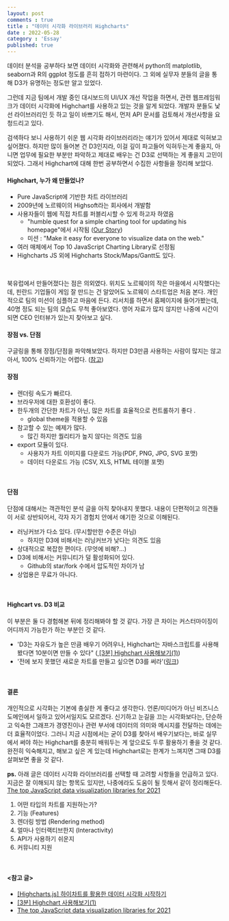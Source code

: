 ```yaml
---
layout: post
comments : true
title : "데이터 시각화 라이브러리 Highcharts"
date : 2022-05-28
category : 'Essay'
published: true
---
```


데이터 분석을 공부하다 보면 데이터 시각화와 관련해서 python의 matplotlib, seaborn과 R의 ggplot 정도를 흔히 접하기 마련이다. 그 외에 실무자 분들의 글을 통해 D3가 유명하는 정도만 알고 있었다. 

그런데 지금 팀에서 개발 중인 대시보드의 UI/UX 개선 작업을 하면서, 관련 웹프레임워크가 데이터 시각화에 Highchart를 사용하고 있는 것을 알게 되었다. 개발자 분들도 낯선 라이브러리인 듯 하고 일이 바쁘기도 해서, 먼저 API 문서를 검토해서 개선사항을 요청드리고 있다. 

검색하다 보니 사용하기 쉬운 웹 시각화 라이브러리라는 얘기가 있어서 제대로 익혀보고 싶어졌다. 하지만 많이 들어본 건 D3인지라, 이걸 깊이 파고들어 익혀두는게 좋을지, 아니면 업무에 필요한 부분만 파악하고 제대로 배우는 건 D3로 선택하는 게 좋을지 고민이 되었다. 그래서 Highchart에 대해 한번 공부하면서 수집한 사항들을 정리해 보았다. 
<br>


#### Highchart,  누가 왜 만들었나? 
- Pure JavaScript에 기반한 차트 라이브러리
- 2009년에 노르웨이의 Highsoft라는 회사에서 개발함 
- 사용자들이 웹에 직접 차트를 퍼블리시할 수 있게 하고자 하였음
    - "humble quest for a simple charting tool for updating his homepage"에서 시작됨 (<a href="https://www.highcharts.com/blog/about/">Our Story</a>)
    - 미션 : "Make it easy for everyone to visualize data on the web."
- 여러 매체에서 Top 10 JavaScript Charting Library로 선정됨
- Highcharts JS 외에 Highcharts Stock/Maps/Gantt도 있다.
<br>

북유럽에서 만들어졌다는 점은 의외였다. 위치도 노르웨이의 작은 마을에서 시작했다는데, 핀란드 기업들이 게임 잘 만드는 건 알았어도 노르웨이 스타트업은 처음 본다. 개인적으로 팀의 미션이 심플하고 마음에 든다. 리서치를 하면서 홈페이지에 들어가봤는데, 40명 정도 되는 팀의 모습도 무척 좋아보였다. 영어 자료가 많지 않지만 나중에 시간이 되면 CEO 인터뷰가 있는지 찾아보고 싶다. 
<br>

#### 장점 vs. 단점
구글링을 통해 장점/단점을 파악해보았다. 하지만 D3만큼 사용하는 사람이 많지는 않고 아서, 100% 신뢰하기는 어렵다. 
(<a href="https://www.trustradius.com/reviews/highcharts-2019-09-14-11-14-20">참고</a>)

#### 장점
- 렌더링 속도가 빠르다.
- 브라우저에 대한 호환성이 좋다.
- 한두개의 간단한 차트가 아닌, 많은 차트를 효율적으로 컨트롤하기 좋다 .
    - global theme을 적용할 수 있음
- 참고할 수 있는 예제가 많다.
    - 많긴 하지만 퀄리티가 높지 않다는 의견도 있음
- export 모듈이 있다.
    - 사용자가 차트 이미지를 다운로드 가능(PDF, PNG, JPG, SVG 포맷)
    - 데이터 다운로드 가능 (CSV, XLS, HTML 테이블 포맷)
<br>

#### 단점
단점에 대해서는 객관적인 분석 글을 아직 찾아내지 못했다. 내용이 단편적이고 의견들이 서로 상반되어서, 각자 자기 경험치 안에서 얘기한 것으로 이해된다. 
- 러닝커브가 다소 있다. (무시할만한 수준은 아님)
    - 하지만 D3에 비해서는 러닝커브가 낮다는 의견도 있음
- 상대적으로 복잡한 편이다. (무엇에 비해?...)
- D3에 비해서는 커뮤니티가 덜 활성화되어 있다. 
    - Github의 star/fork 수에서 압도적인 차이가 남
- 상업용은 무료가 아니다.
<br>


#### Highcart vs. D3 비교

이 부분은 둘 다 경험해본 뒤에 정리해봐야 할 것 같다. 가장 큰 차이는 커스터마이징이 어디까지 가능한가 하는 부분인 것 같다.  
- 'D3는 자유도가 높은 만큼 배우기 어려우나, Highchart는 자바스크립트를 사용해 봤다면 10분이면 만들 수 있다" (<a href="https://brunch.co.kr/@jihoonleeh9l6/31"> [3분] Highchart 사용해보기(1)</a>)
- '전에 보지 못했던 새로운 차트를 만들고 싶으면 D3를 써라'(<a href="https://bshell.tistory.com/548">링크</a>)
<br>

#### 결론
개인적으로 시각화는 기본에 충실한 게 좋다고 생각한다. 언론/미디어가 아닌 비즈니스 도메인에서 일하고 있어서일지도 모르겠다. 신기하고 눈길을 끄는 시각화보다는, 단순하고 익숙한 그래프가 경영진이나 관련 부서에 데이터의 의미와 메시지를 전달하는 데에는 더 효율적이었다.
그러니 지금 시점에서는 굳이 D3를 찾아서 배우기보다는, 바로 실무에서 써야 하는 Highchart를 충분히 배워두는 게 앞으로도 두루 활용하기 좋을 것 같다. 완전히 익숙해지고, 해보고 싶은 게 있는데 Highchart로는 한계가 느껴지면 그때 D3를 살펴보면 좋을 것 같다. 
<br>



<b>ps.</b> 아래 글은 데이터 시각화 라이브러리를 선택할 때 고려할 사항들을 언급하고 있다. 지금은 잘 이해되지 않는 항목도 있지만, 나중에라도 도움이 될 듯해서 같이 정리해둔다.
<a href="https://blog.logrocket.com/top-javascript-data-visualization-libraries-2021/">The top JavaScript data visualization libraries for 2021 </a>
1. 어떤 타입의 차트를 지원하는가?
2. 기능 (Features)
3. 렌더링 방법 (Rendering method)
4. 얼마나 인터랙티브한지 (Interactivity)
5. API가 사용하기 쉬운지
6. 커뮤니티 지원
</br>

#### <참고 글>
- <a href="https://beomdev714.tistory.com/2"> [Highcharts.js] 하이차트를 활용한 데이터 시각화 시작하기 </a>
- <a href="https://brunch.co.kr/@jihoonleeh9l6/31"> [3분] Highchart 사용해보기(1)</a>
- <a href="https://blog.logrocket.com/top-javascript-data-visualization-libraries-2021/">The top JavaScript data visualization libraries for 2021 </a>
<br>